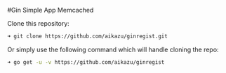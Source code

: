 #Gin Simple App Memcached

Clone this repository:

```bash
➜ git clone https://github.com/aikazu/ginregist.git
```

Or simply use the following command which will handle cloning the repo:

```bash
➜ go get -u -v https://github.com/aikazu/ginregist
```